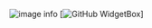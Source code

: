 

![image info](https://i.imgur.com/kjI3mES.png)
[![GitHub WidgetBox](https://github-widgetbox.vercel.app/api/profile?username=Rush-er&data=followers,repositories,stars,commits&theme=nautilus)]
